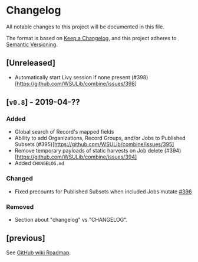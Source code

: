 # Changelog
All notable changes to this project will be documented in this file.

The format is based on [Keep a Changelog](https://keepachangelog.com/en/1.0.0/),
and this project adheres to [Semantic Versioning](https://semver.org/spec/v2.0.0.html).

## [Unreleased]

  - Automatically start Livy session if none present (#398)[https://github.com/WSULib/combine/issues/398]


## [`v0.8`] - 2019-04-??
### Added
  - Global search of Record's mapped fields
  - Ability to add Organizations, Record Groups, and/or Jobs to Published Subsets (#395)[https://github.com/WSULib/combine/issues/395]
  - Remove temporary payloads of static harvests on Job delete (#394)[https://github.com/WSULib/combine/issues/394]
  - Added `CHANGELOG.md`

### Changed
  - Fixed precounts for Published Subsets when included Jobs mutate [#396](https://github.com/WSULib/combine/issues/396)

### Removed
  - Section about "changelog" vs "CHANGELOG".


## [previous]
See [GitHub wiki Roadmap](https://github.com/WSULib/combine/wiki/Roadmap).